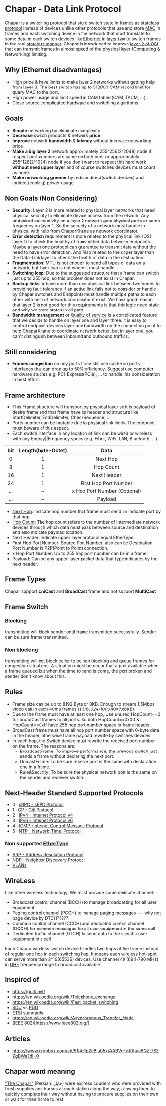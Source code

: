 # Chapar - Data Link Protocol
Chapar is a switching protocol that store switch state in frames as [stateless protocol](https://en.wikipedia.org/wiki/Stateless_protocol) instead of devices unlike other protocols that use and store [MAC](https://en.wikipedia.org/wiki/MAC_address) in frames and each switching device in the network that must translate to some data in each switch devices like [Ethernet](https://en.wikipedia.org/wiki/Ethernet) in [layer two]((https://en.wikipedia.org/wiki/Ethernet_frame#Frame_%E2%80%93_data_link_layer)) to switch frames in the real [stateless manner](https://en.wikipedia.org/wiki/Connectionless_communication). Chapar is introduced to improve [layer 2 of OSI](https://en.wikipedia.org/wiki/Data_link_layer) that can transmit frames in almost speed of the physical layer (Computing & Networking) limiting.

## Why (Ethernet disadvantages)
- High price & have limits to make layer 2 networks without getting help from layer 3. The best switch has up to 512000 CAM record limit for query MAC to the port.
- High power usage and limit speed in CAM tables(CAM, TACM, ...).
- Close source complicated hardware and switching algorithms.

## Goals
- **Simple** networking by eliminate complexity
- **Decrease** switch products & network **price**
- **Improve** network **bandwidth** & **latency** without increase networking price
- **Make a big layer 2** network approximately 255^256(2^2048) node if respect port numbers are same on both peer or approximately 255^128(2^1024) node if you don't want to respect this hard work **without need upper layer** and of course switches devices must count as node.
- **Make networking greener** by reduce direct(switch devices) and indirect(cooling) power usage

## Non Goals (Non Considering)
- **Security**: Layer 2 is more related to physical layer networks that need physical security to eliminate device access from the network. Any undesired connectivity on a layer 2 network gets physical ports or some frequency on layer 1. So the security of a network must handle in physical with help from ChaparKhane as network coordinator.
- **Error detection** requirement is more related to the physical link (OSI layer 1) to check the healthy of transmitted data between endpoints. Maybe a layer one protocol can guarantee to transmit data without the need to have error detection. And Also related to the upper layer than the Data-Link layer to check the health of data in the destination.
- **Fragmentation**: MTU is not enough to send all types of data on a network, but layer two is not where it must handle.
- **Switching loop**: Due to the suggested structure that a frame can switch just up to 255 hop, so this problem does not exist in Chapar.
- **Backup links** or have more than one physical link between two nodes to providing fault tolerance if an active link fails not to consider or handle by Chapar switches and Endpoints must handle multiple paths to each other with help of network coordinator if exist. We have good reason that layer 2 is not good for this requirements is that this logic need state and why we store states in all path.
- **Bandwidth management** or [Quality of service](https://en.wikipedia.org/wiki/Quality_of_service) is a complicated feature that we decide to handle on layer one and layer three. It is easy to control endpoint devices layer one bandwidth on the connection point to help [ChaparKhane](./ChaparKhane.md) to coordinate network better, but in layer one, you can't distinguish between inbound and outbound traffics.

## Still considering
- **Frames congestion** on any ports force still use cache on ports interfaces that can drop up to 50% efficiency. Suggest use computer hardware studies e.g. PCI-Express(PCIe), ...  to handle this consideration in best effort.

## Frame architecture
- This Frame structure will transport by physical layer so it is payload of desire frame and that frame have its header and structure like StartDelimiter, EndDelimiter, CheckSequence, ...
- Ports number can be mutable due to physical link limits. The endpoint must beware of this aspect.
- Each switch interface in any location of link can be wired or wireless with any Energy||Frequency specs (e.g. Fiber, WiFi, LAN, Bluetooth, ...)

| bit   | Length(byte-Octet) | Data                          |
| :---: | :---:              | :---:                         |
| 0     | 1                  | Next Hop                      |
| 8     | 1                  | Hop Count                     |
| 16    | 1                  | Next Header                   |
| 24    | 1                  | First Hop Port Number         |
| ...   | ~                  | x Hop Port Number (Optional)  |
| ...   | ~                  | Payload                       |

- [Next Hop](https://en.wikipedia.org/wiki/Hop_(networking)#Next_hop): Indicate hop number that frame must send on indicate port by that hop.
- [Hop Count](https://en.wikipedia.org/wiki/Hop_(networking)#Hop_count): The hop count refers to the number of intermediate network devices through which data must pass between source and destination and also indicate payload location.
- Next Header: Indicate upper layer protocol equal EtherType.
- First Hop Port Number: Source Port Number, also can be Destination Port Number in P2P(Point to Point) connection.
- x Hop Port Number: Up to 255 hop port number can be in a frame.
- Payload: Can be any upper-layer packet data that type indicates by the next header.

## Frame Types
Chapar support **UniCast** and **BroadCast** frame and not support **MultiCast**

## Frame Switch

### Blocking
transmitting will block sender until frame transmitted successfully. Sender can be sure frame transmitted.

### Non blocking
transmitting will not block caller to be non blocking and queue frames for congestion situations.
A situation might be occur that a port available when a frame queued but when the time to send is come, the port broken and sender don't know about this.

## Rules
- Frame size can be up to 8192 Byte or 8KB. Enough to stream 1.5Mbps video call in each 40ms frames (1.5/8*1024/1000*40=7.68KB).
- Due to the frame must have at least one hop, Use unused HopCount==0 for broadCast frames to all ports. So both HopCount==0x00 & HopCount==0xff have 255 hop port number space in frame header.
- BroadCast frame must have all hop port number space with 0-byte data in the header, otherwise frame payload rewrite by switches devices.
- In each hop, the Switch device must rewrite the received port number on the frame. The reasons are:
    - BroadcastFrame: To improve performance, the previous switch just sends a frame without declaring the next port.
    - UnicastFrame: To be sure receive port is the same with declaration one in a frame.
    - Rule&Security: To be sure the physical network port is the same on the sender and receiver switch.

## Next-Header Standard Supported Protocols
- 0 : [sRPC - sRPC Protocol](./sRPC.md)
- 1 : [GP - Giti Protocol](./Giti-Network.md)
- 2 : [IPv4 - Internet Protocol v4](https://en.wikipedia.org/wiki/IPv4)
- 3 : [IPv6 - Internet Protocol v6](https://en.wikipedia.org/wiki/IPv6)
- 4 : [ICMP -Internet Control Message Protocol](https://en.wikipedia.org/wiki/Internet_Control_Message_Protocol)
- 5 : [NTP - Network_Time_Protocol](https://en.wikipedia.org/wiki/Network_Time_Protocol)

### Non supported [EtherType](https://en.wikipedia.org/wiki/EtherType)
- [ARP - Address Resolution Protocol](https://en.wikipedia.org/wiki/Address_Resolution_Protocol)
- [NDP - Neighbor Discovery Protocol](https://en.wikipedia.org/wiki/Neighbor_Discovery_Protocol)
- [VLANs](https://en.wikipedia.org/wiki/IEEE_802.1Q)

## WireLess
Like other wireless technology, We must provide some dedicate channel:
- Broadcast control channel (BCCH) to manage broadcasting for all user equipment
- Paging control channel (PCCH) to manage paging messages --- why not page device by DTCH?????
- Common control channel (CCCH) and dedicated control channel (DCCH) for common messages for all user equipment in the same cell
- Dedicated traffic channel (DTCH) to send data to the specific user equipment in a cell

Each Chapar wireless switch device handles two hops of the frame instead of regular one hop in each switching hop. It means each wireless hot-spot can serve more than 2^16(65536) devices.
Use channel 49 (694-790 MHz) in [UHF](https://en.wikipedia.org/wiki/Ultra_high_frequency) frequency range to broadcast available 

## Inspired of
- https://guifi.net/
- https://en.wikipedia.org/wiki/Telephone_exchange
- https://en.wikipedia.org/wiki/Fast_packet_switching
- [SDU](https://en.wikipedia.org/wiki/Service_data_unit) vs [PDU](https://en.wikipedia.org/wiki/Protocol_data_unit)
- [ETSI](https://www.etsi.org/) standards
- https://en.wikipedia.org/wiki/Asynchronous_Transfer_Mode
- (IEEE 802)[https://www.ieee802.org/]

## Articles
- https://www.dropbox.com/sh/51l4x1p2e8lub5x/AABVgFyJ0fuia8QZt7SEZgBWa?dl=0

## Chapar word meaning
["The Chapar"](https://en.wikipedia.org/wiki/Chapar_Khaneh) (Persian: چاپار‎) were express couriers who were provided with fresh supplies and horses at each station along the way, allowing them to quickly complete their way without having to procure supplies on their own or wait for their horse to rest.
